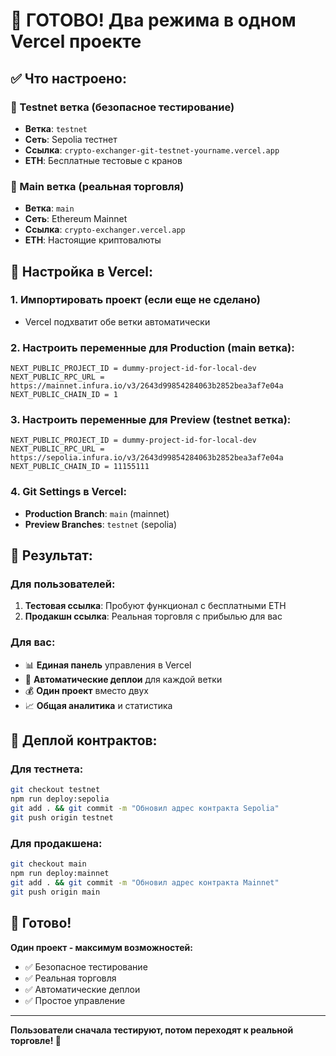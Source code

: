 # 🎉 ГОТОВО! Два режима в одном Vercel проекте

## ✅ Что настроено:

### 🧪 Testnet ветка (безопасное тестирование)
- **Ветка**: `testnet`  
- **Сеть**: Sepolia тестнет
- **Ссылка**: `crypto-exchanger-git-testnet-yourname.vercel.app`
- **ETH**: Бесплатные тестовые с кранов

### 🔴 Main ветка (реальная торговля)
- **Ветка**: `main`
- **Сеть**: Ethereum Mainnet  
- **Ссылка**: `crypto-exchanger.vercel.app`
- **ETH**: Настоящие криптовалюты

## 🚀 Настройка в Vercel:

### 1. Импортировать проект (если еще не сделано)
- Vercel подхватит обе ветки автоматически

### 2. Настроить переменные для Production (main ветка):
```
NEXT_PUBLIC_PROJECT_ID = dummy-project-id-for-local-dev
NEXT_PUBLIC_RPC_URL = https://mainnet.infura.io/v3/2643d99854284063b2852bea3af7e04a
NEXT_PUBLIC_CHAIN_ID = 1
```

### 3. Настроить переменные для Preview (testnet ветка):
```
NEXT_PUBLIC_PROJECT_ID = dummy-project-id-for-local-dev  
NEXT_PUBLIC_RPC_URL = https://sepolia.infura.io/v3/2643d99854284063b2852bea3af7e04a
NEXT_PUBLIC_CHAIN_ID = 11155111
```

### 4. Git Settings в Vercel:
- **Production Branch**: `main` (mainnet)
- **Preview Branches**: `testnet` (sepolia)

## 🎯 Результат:

### Для пользователей:
1. **Тестовая ссылка**: Пробуют функционал с бесплатными ETH
2. **Продакшн ссылка**: Реальная торговля с прибылью для вас

### Для вас:
- 📊 **Единая панель** управления в Vercel
- 🔄 **Автоматические деплои** для каждой ветки
- 💰 **Один проект** вместо двух
- 📈 **Общая аналитика** и статистика

## 🔧 Деплой контрактов:

### Для тестнета:
```bash
git checkout testnet
npm run deploy:sepolia
git add . && git commit -m "Обновил адрес контракта Sepolia"
git push origin testnet
```

### Для продакшена:
```bash  
git checkout main
npm run deploy:mainnet
git add . && git commit -m "Обновил адрес контракта Mainnet"
git push origin main
```

## 🎉 Готово!

**Один проект - максимум возможностей:**
- ✅ Безопасное тестирование
- ✅ Реальная торговля  
- ✅ Автоматические деплои
- ✅ Простое управление

---
**Пользователи сначала тестируют, потом переходят к реальной торговле! 🚀**
